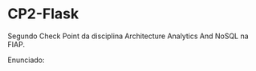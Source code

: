 # CP2-Flask
Segundo Check Point da disciplina Architecture Analytics And NoSQL na FIAP.

Enunciado:

